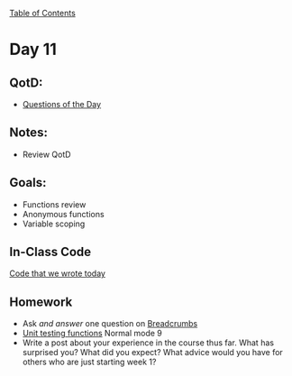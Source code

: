 [Table of Contents](/README.md)

# Day 11

## QotD:
* [Questions of the Day](http://www.classmarker.com/)

## Notes:
* Review QotD

## Goals:
* Functions review
* Anonymous functions
* Variable scoping

## In-Class Code
[Code that we wrote today](/notes/day-11/code)

## Homework
* Ask *and answer* one question on [Breadcrumbs](http://tiy.breadcrumbsqa.com/)
* [Unit testing functions](https://github.com/TIY-Austin-Front-End-Engineering/unit-testing-functions) Normal mode 9
* Write a post about your experience in the course thus far. What has surprised you? What did you expect? What advice would you have for others who are just starting week 1?

<!-- this is too much for most students. Too difficult, too early. Unit testing is not clicking naturally. Maybe start with dom manipulation and events / callbacks so that they understand what functions are used for in the wild before getting this difficult -->
